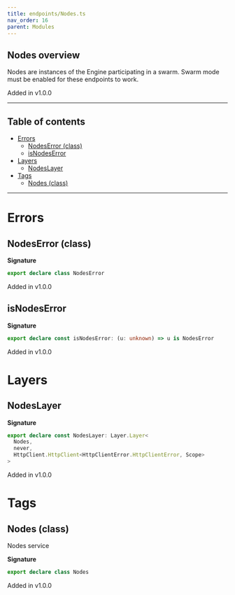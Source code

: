 ```yaml
---
title: endpoints/Nodes.ts
nav_order: 16
parent: Modules
---
```


## Nodes overview

Nodes are instances of the Engine participating in a swarm. Swarm mode must
be enabled for these endpoints to work.

Added in v1.0.0

---

<h2 class="text-delta">Table of contents</h2>

- [Errors](#errors)
  - [NodesError (class)](#nodeserror-class)
  - [isNodesError](#isnodeserror)
- [Layers](#layers)
  - [NodesLayer](#nodeslayer)
- [Tags](#tags)
  - [Nodes (class)](#nodes-class)

---

# Errors

## NodesError (class)

**Signature**

```ts
export declare class NodesError
```

Added in v1.0.0

## isNodesError

**Signature**

```ts
export declare const isNodesError: (u: unknown) => u is NodesError
```

Added in v1.0.0

# Layers

## NodesLayer

**Signature**

```ts
export declare const NodesLayer: Layer.Layer<
  Nodes,
  never,
  HttpClient.HttpClient<HttpClientError.HttpClientError, Scope>
>
```

Added in v1.0.0

# Tags

## Nodes (class)

Nodes service

**Signature**

```ts
export declare class Nodes
```

Added in v1.0.0
